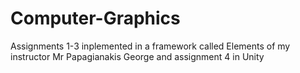 # Computer-Graphics
Assignments 1-3 inplemented in a framework called Elements of my instructor Mr Papagianakis George and assignment 4 in Unity
